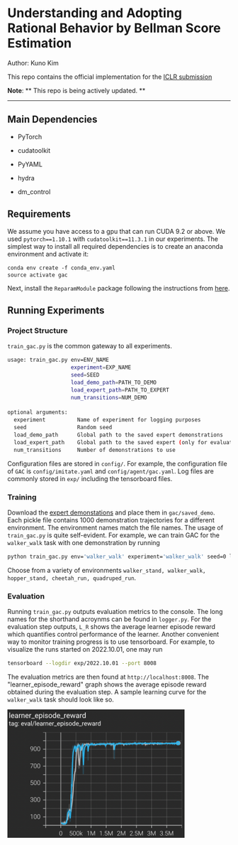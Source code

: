 # Understanding and Adopting Rational Behavior by Bellman Score Estimation

Author: Kuno Kim 

This repo contains the official implementation for the [ICLR submission](https://tinyurl.com/y7byr8rx)

**Note**: ** This repo is being actively updated. **

-------------------------------------------------------------------------------------

## Main Dependencies

* PyTorch

* cudatoolkit

* PyYAML

* hydra

* dm_control

## Requirements
We assume you have access to a gpu that can run CUDA 9.2 or above. We used `pytorch==1.10.1` with `cudatoolkit==11.3.1` in our experiments. The simplest way to install all required dependencies is to create an anaconda environment and activate it:
```
conda env create -f conda_env.yaml
source activate gac
```
Next, install the `ReparamModule` package following the instructions from [here](https://github.com/SsnL/PyTorch-Reparam-Module).


## Running Experiments

### Project Structure

`train_gac.py` is the common gateway to all experiments.

```bash
usage: train_gac.py env=ENV_NAME
                    experiment=EXP_NAME
                    seed=SEED
                    load_demo_path=PATH_TO_DEMO
                    load_expert_path=PATH_TO_EXPERT
                    num_transitions=NUM_DEMO

optional arguments:
  experiment          Name of experiment for logging purposes
  seed                Random seed
  load_demo_path      Global path to the saved expert demonstrations
  load_expert_path    Global path to the saved expert (only for evaluation purposes)
  num_transitions     Number of demonstrations to use
```

Configuration files are stored in  `config/`. For example, the configuration file of `GAC` is `config/imitate.yaml` and `config/agent/gac.yaml`. Log files are commonly stored in `exp/` including the tensorboard files.

### Training

Download the [expert demonstations](https://tinyurl.com/5acd9kz7) and place them in `gac/saved_demo`. Each pickle file contains 1000 demonstration trajectories for a different environment. The environment names match the file names. The usage of `train_gac.py` is quite self-evident. For example, we can train GAC for the `walker_walk` task with one demonstration by running

```bash
python train_gac.py env='walker_walk' experiment='walker_walk' seed=0 load_demo_path=/user/gac/saved_demo/walker_walk.pickle load_expert_path=/user/gac/saved_experts/walker_walk.pt num_transitions=1
```

Choose from a variety of environments `walker_stand, walker_walk, hopper_stand, cheetah_run, quadruped_run`.


### Evaluation
Running `train_gac.py` outputs evaluation metrics to the console. The long names for the shorthand acroynms can be found in `logger.py`. For the evaluation step outputs, `L_R` shows the average learner episode reward which quantifies control performance of the learner. Another convenient way to monitor training progress is to use tensorboard. For example, to visualize the runs started on 2022.10.01, one may run

```bash
tensorboard --logdir exp/2022.10.01 --port 8008
```

The evaluation metrics are then found at `http://localhost:8008`. The "learner_episode_reward" graph shows the average episode reward obtained during the evaluation step. A sample learning curve for the `walker_walk` task should look like so.

<img src="/figures/learning_curve.png" width="400" />




